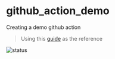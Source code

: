 # github_action_demo
Creating a demo github action

> Using this [guide](https://lo-victoria.com/series/github-actions) as the reference

![status](https://github.com/harshcurious/github-action-demo/actions/workflows/CI_CD.yml/badge.svg)
